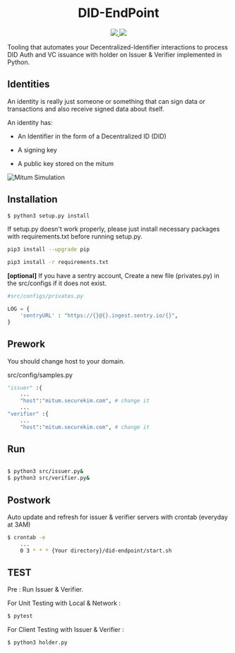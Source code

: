 
<p align="center">
  <h1 align="center">DID-EndPoint</h1>
  <p align="center">
    <a href="">
      <img src="https://img.shields.io/badge/license-GPLv3-blue.svg" />
    </a>
    <a href="https://www.python.org/">
    	<img src="https://img.shields.io/badge/built%20with-Python3-red.svg" />
    </a>
  </p>
</p>

Tooling that automates your Decentralized-Identifier interactions to process DID Auth and VC issuance with holder on Issuer & Verifier implemented in Python.

## Identities

An identity is really just someone or something that can sign data or transactions and also receive signed data about itself.

An identity has:

- An Identifier in the form of a Decentralized ID (DID)

- A signing key

- A public key stored on the mitum

![Mitum Simulation](https://user-images.githubusercontent.com/35220663/141648188-c95a7a4c-c7d7-4697-8bf1-517095cedeb4.gif)

## Installation

```sh
$ python3 setup.py install
```

If setup.py doesn't work properly, please just install necessary packages with requirements.txt before running setup.py.

```sh
pip3 install --upgrade pip

pip3 install -r requirements.txt
```

<b>[optional]</b> If you have a sentry account, Create a new file (privates.py) in the src/configs if it does not exist.

```py
#src/configs/privates.py

LOG = {
    'sentryURL' : "https://{}@{}.ingest.sentry.io/{}",
}
```

## Prework

You should change host to your domain.

src/config/samples.py
```py
"issuer" :{
	...
	"host":"mitum.securekim.com", # change it
	...
"verifier" :{
	...
	"host":"mitum.securekim.com", # change it
```

## Run

```sh

$ python3 src/issuer.py&
$ python3 src/verifier.py&

```

## Postwork
Auto update and refresh for issuer & verifier servers with crontab 
(everyday at 3AM)

```sh
$ crontab -e
	...
	0 3 * * * {Your directory}/did-endpoint/start.sh
```

## TEST

Pre : Run Issuer & Verifier.

For Unit Testing with Local & Network : 
```sh
$ pytest 

```

For Client Testing with Issuer & Verifier : 
```sh
$ python3 holder.py
```
